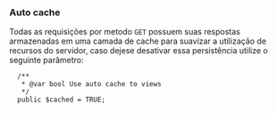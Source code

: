 ### Auto cache
Todas as requisições por metodo `GET` possuem suas respostas armazenadas em uma camada de cache para suavizar a utilização de recursos do servidor, caso dejese desativar essa persistência utilize o seguinte parâmetro:

~~~
  /**
   * @var bool Use auto cache to views
   */
  public $cached = TRUE;  
~~~
